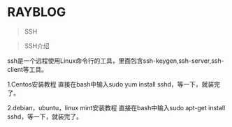 # RAYBLOG

>  SSH

>SSH介绍

ssh是一个远程使用Linux命令行的工具，里面包含ssh-keygen,ssh-server,ssh-client等工具。

1.Centos安装教程
直接在bash中输入sudo yum install sshd，等一下，就装完了。

2.debian，ubuntu，linux mint安装教程
直接在bash中输入sudo apt-get install sshd，等一下，就装完了。
